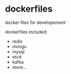 # dockerfiles

docker files for developement

dockerfiles included:
* redis
* mongo
* mysql
* etcd
* kafka
* more...


